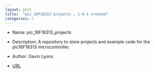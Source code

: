 ```yaml
---
layout: post
title:  "pic_16F18313 projects , 1-0-1 created"
categories: c
---
```



* Name: pic_16F18313_projects
* Description: A repository to store projects and example code
for the pic16F18313 microcontroller.
* Author: Gavin Lyons


* [URL](https://github.com/gavinlyonsrepo/pic_16F18313_projects) 


